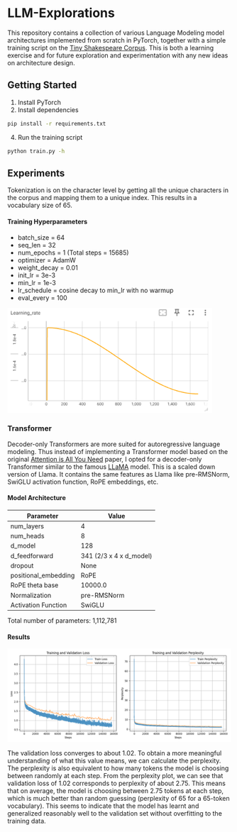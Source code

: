 # LLM-Explorations

This repository contains a collection of various Language Modeling model architectures implemented from scratch in PyTorch, together with a simple training script on the [Tiny Shakespeare Corpus](https://github.com/karpathy/char-rnn/blob/master/data/tinyshakespeare/input.txt). This is both a learning exercise and for future exploration and experimentation with any new ideas on architecture design.

## Getting Started

1. Install PyTorch
2. Install dependencies
```bash
pip install -r requirements.txt
```
4. Run the training script
```bash
python train.py -h
```

## Experiments

Tokenization is on the character level by getting all the unique characters in the corpus and mapping them to a unique index. This results in a vocabulary size of 65.

#### Training Hyperparameters

- batch_size = 64
- seq_len = 32
- num_epochs = 1 (Total steps = 15685)
- optimizer = AdamW
- weight_decay = 0.01
- init_lr = 3e-3
- min_lr = 1e-3
- lr_schedule = cosine decay to min_lr with no warmup
- eval_every = 100

![Learning Rate Schedule](images/lr.png)



### Transformer

Decoder-only Transformers are more suited for autoregressive language modeling. Thus instead of implementing a Transformer model based on the original [Attention is All You Need](https://arxiv.org/abs/1706.03762) paper, I opted for a decoder-only Transformer similar to the famous [LLaMA](https://arxiv.org/abs/2407.21783) model. This is a scaled down version of Llama. It contains the same features as Llama like pre-RMSNorm, SwiGLU activation function, RoPE embeddings, etc.

#### Model Architecture

| Parameter | Value |
|-----------|--------|
| num_layers | 4 |
| num_heads | 8 |
| d_model | 128 |
| d_feedforward | 341 (2/3 x 4 x d_model) |
| dropout | None |
| positional_embedding | RoPE |
| RoPE theta base | 10000.0 |
| Normalization | pre-RMSNorm |
| Activation Function | SwiGLU |

Total number of parameters: 1,112,781

#### Results

<div style="display: flex; flex-wrap: wrap; justify-content: center;">
    <div style="width: 100%;">
        <img src="images/transformer_results.png" width="100%">
    </div>
</div>

The validation loss converges to about 1.02. To obtain a more meaningful understanding of what this value means, we can calculate the perplexity. The perplexity is also equivalent to how many tokens the model is choosing between randomly at each step. From the perplexity plot, we can see that validation loss of 1.02 corresponds to perplexity of about 2.75. This means that on average, the model is choosing between 2.75 tokens at each step, which is much better than random guessing (perplexity of 65 for a 65-token vocabulary). This seems to indicate that the model has learnt and generalized reasonably well to the validation set without overfitting to the training data.
